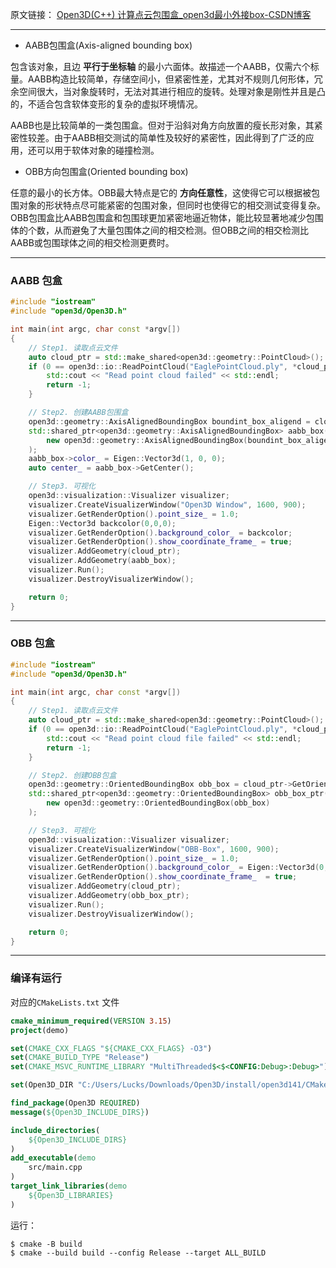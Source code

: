原文链接： [Open3D(C++) 计算点云包围盒_open3d最小外接box-CSDN博客](https://blog.csdn.net/qq_36686437/article/details/122614662)

---

* AABB包围盒(Axis-aligned bounding box)

包含该对象，且边 **平行于坐标轴** 的最小六面体。故描述一个AABB，仅需六个标量。AABB构造比较简单，存储空间小，但紧密性差，尤其对不规则几何形体，冗余空间很大，当对象旋转时，无法对其进行相应的旋转。处理对象是刚性并且是凸的，不适合包含软体变形的复杂的虚拟环境情况。

AABB也是比较简单的一类包围盒。但对于沿斜对角方向放置的瘦长形对象，其紧密性较差。由于AABB相交测试的简单性及较好的紧密性，因此得到了广泛的应用，还可以用于软体对象的碰撞检测。

* OBB方向包围盒(Oriented bounding box)

任意的最小的长方体。OBB最大特点是它的 **方向任意性**，这使得它可以根据被包围对象的形状特点尽可能紧密的包围对象，但同时也使得它的相交测试变得复杂。OBB包围盒比AABB包围盒和包围球更加紧密地逼近物体，能比较显著地减少包围体的个数，从而避兔了大量包围体之间的相交检测。但OBB之间的相交检测比AABB或包围球体之间的相交检测更费时。


---
### AABB 包盒
```cpp
#include "iostream"
#include "open3d/Open3D.h"

int main(int argc, char const *argv[])
{
    // Step1. 读取点云文件
    auto cloud_ptr = std::make_shared<open3d::geometry::PointCloud>();
    if (0 == open3d::io::ReadPointCloud("EaglePointCloud.ply", *cloud_ptr)){
        std::cout << "Read point cloud failed" << std::endl;
        return -1;
    }    

    // Step2. 创建AABB包围盒
    open3d::geometry::AxisAlignedBoundingBox boundint_box_aligend = cloud_ptr->GetAxisAlignedBoundingBox();
    std::shared_ptr<open3d::geometry::AxisAlignedBoundingBox> aabb_box(
        new open3d::geometry::AxisAlignedBoundingBox(boundint_box_aligend)
    );
    aabb_box->color_ = Eigen::Vector3d(1, 0, 0);
    auto center_ = aabb_box->GetCenter();

    // Step3. 可视化
    open3d::visualization::Visualizer visualizer;
    visualizer.CreateVisualizerWindow("Open3D Window", 1600, 900);
    visualizer.GetRenderOption().point_size_ = 1.0;
    Eigen::Vector3d backcolor(0,0,0);
    visualizer.GetRenderOption().background_color_ = backcolor;
    visualizer.GetRenderOption().show_coordinate_frame_ = true;
    visualizer.AddGeometry(cloud_ptr);
    visualizer.AddGeometry(aabb_box);
    visualizer.Run();
    visualizer.DestroyVisualizerWindow();

    return 0;
}
```


---
### OBB 包盒
```cpp
#include "iostream"
#include "open3d/Open3D.h"

int main(int argc, char const *argv[])
{
    // Step1. 读取点云文件
    auto cloud_ptr = std::make_shared<open3d::geometry::PointCloud>();
    if (0 == open3d::io::ReadPointCloud("EaglePointCloud.ply", *cloud_ptr)){
        std::cout << "Read point cloud file failed" << std::endl;
        return -1;
    }

    // Step2. 创建OBB包盒
    open3d::geometry::OrientedBoundingBox obb_box = cloud_ptr->GetOrientedBoundingBox();
    std::shared_ptr<open3d::geometry::OrientedBoundingBox> obb_box_ptr(
        new open3d::geometry::OrientedBoundingBox(obb_box)
    );

    // Step3. 可视化
    open3d::visualization::Visualizer visualizer;
    visualizer.CreateVisualizerWindow("OBB-Box", 1600, 900);
    visualizer.GetRenderOption().point_size_ = 1.0;
    visualizer.GetRenderOption().background_color_ = Eigen::Vector3d(0, 0, 0);
    visualizer.GetRenderOption().show_coordinate_frame_  = true;
    visualizer.AddGeometry(cloud_ptr);
    visualizer.AddGeometry(obb_box_ptr);
    visualizer.Run();
    visualizer.DestroyVisualizerWindow();

    return 0;
}
```

---
### 编译有运行

对应的`CMakeLists.txt` 文件
```cmake
cmake_minimum_required(VERSION 3.15)
project(demo)

set(CMAKE_CXX_FLAGS "${CMAKE_CXX_FLAGS} -O3")
set(CMAKE_BUILD_TYPE "Release")
set(CMAKE_MSVC_RUNTIME_LIBRARY "MultiThreaded$<$<CONFIG:Debug>:Debug>")

set(Open3D_DIR "C:/Users/Lucks/Downloads/Open3D/install/open3d141/CMake")

find_package(Open3D REQUIRED)
message(${Open3D_INCLUDE_DIRS})

include_directories(
    ${Open3D_INCLUDE_DIRS}
)
add_executable(demo
    src/main.cpp
)
target_link_libraries(demo
    ${Open3D_LIBRARIES}
)
```

运行：
```shell
$ cmake -B build
$ cmake --build build --config Release --target ALL_BUILD
```